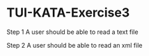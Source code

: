 # TUI-KATA-Exercise3

Step 1 
A user should be able to read a text file

Step 2
A user should be able to read an xml file
